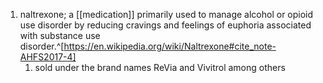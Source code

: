 1. naltrexone; a [[medication]] primarily used to manage alcohol or opioid use disorder by reducing cravings and feelings of euphoria associated with substance use disorder.^[https://en.wikipedia.org/wiki/Naltrexone#cite_note-AHFS2017-4]
	1. sold under the brand names ReVia and Vivitrol among others